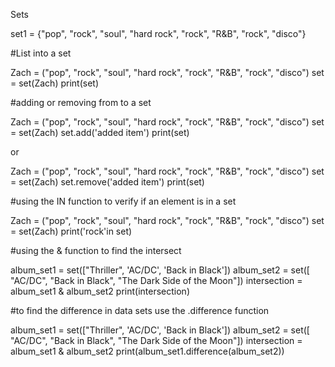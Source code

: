 Sets

set1 = {"pop", "rock", "soul", "hard rock", "rock", "R&B", "rock", "disco"}

#List into a set

Zach = ("pop", "rock", "soul", "hard rock", "rock", "R&B", "rock", "disco")
set = set(Zach)
print(set)

#adding or removing from to a set

Zach = ("pop", "rock", "soul", "hard rock", "rock", "R&B", "rock", "disco")
set = set(Zach)
set.add('added item')
print(set)

or

Zach = ("pop", "rock", "soul", "hard rock", "rock", "R&B", "rock", "disco")
set = set(Zach)
set.remove('added item')
print(set)

#using the IN function to verify if an element is in a set

Zach = ("pop", "rock", "soul", "hard rock", "rock", "R&B", "rock", "disco")
set = set(Zach)
print('rock'in set)

#using the & function to find the intersect 

album_set1 = set(["Thriller", 'AC/DC', 'Back in Black'])
album_set2 = set([ "AC/DC", "Back in Black", "The Dark Side of the Moon"])
intersection = album_set1 & album_set2
print(intersection) 

#to find the difference in data sets use the .difference function

album_set1 = set(["Thriller", 'AC/DC', 'Back in Black'])
album_set2 = set([ "AC/DC", "Back in Black", "The Dark Side of the Moon"])
intersection = album_set1 & album_set2
print(album_set1.difference(album_set2)) 


